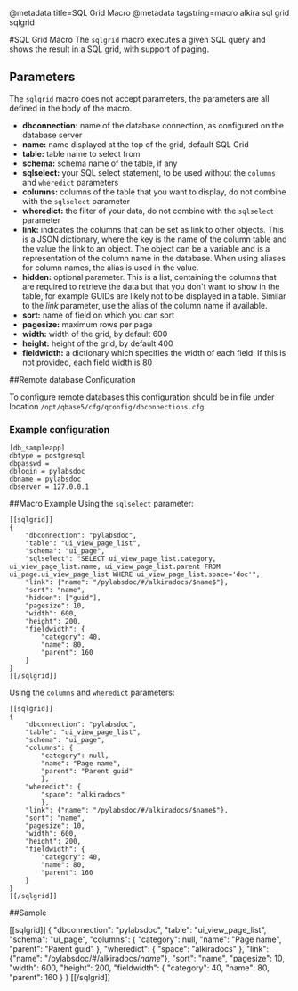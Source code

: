 @metadata title=SQL Grid Macro
@metadata tagstring=macro alkira sql grid sqlgrid

#SQL Grid Macro
The `sqlgrid` macro executes a given SQL query and shows the result in a SQL grid, with support of paging.


## Parameters
The `sqlgrid` macro does not accept parameters, the parameters are all defined in the body of the macro.

* __dbconnection:__ name of the database connection, as configured on the database server
* __name:__ name displayed at the top of the grid, default SQL Grid
* __table:__ table name to select from
* __schema:__ schema name of the table, if any
* __sqlselect:__ your SQL select statement, to be used without the `columns` and `wheredict` parameters
* __columns:__ columns of the table that you want to display, do not combine with the `sqlselect` parameter
* __wheredict:__ the filter of your data, do not combine with the `sqlselect` parameter
* __link:__ indicates the columns that can be set as link to other objects. This is a JSON dictionary, where the key is the name of the column table and the value the link to an object. 
The object can be a variable and is a representation of the column name in the database. When using aliases for column names, the alias is used in the value.
* __hidden:__ optional parameter. This is a list, containing the columns that are required to retrieve the data but that you don't want to show in the table, for example GUIDs are likely not to be displayed in a table.
Similar to the _link_ parameter, use the alias of the column name if available.
* __sort:__ name of field on which you can sort
* __pagesize:__ maximum rows per page
* __width:__ width of the grid, by default 600
* __height:__ height of the grid, by default 400
* __fieldwidth:__ a dictionary which specifies the width of each field. If this is not provided, each field width is 80


##Remote database Configuration

To configure remote databases this configuration should be in file under location `/opt/qbase5/cfg/qconfig/dbconnections.cfg`.

### Example configuration

    [db_sampleapp]
    dbtype = postgresql
    dbpasswd = 
    dblogin = pylabsdoc
    dbname = pylabsdoc
    dbserver = 127.0.0.1

##Macro Example
Using the `sqlselect` parameter:

    [[sqlgrid]]
    {
        "dbconnection": "pylabsdoc",
        "table": "ui_view_page_list",
        "schema": "ui_page",
        "sqlselect": "SELECT ui_view_page_list.category, ui_view_page_list.name, ui_view_page_list.parent FROM ui_page.ui_view_page_list WHERE ui_view_page_list.space='doc'",
        "link": {"name": "/pylabsdoc/#/alkiradocs/$name$"},
        "sort": "name",
        "hidden": ["guid"],
        "pagesize": 10,
        "width": 600,
        "height": 200,
        "fieldwidth": {
            "category": 40,
            "name": 80,
            "parent": 160
        }
    }
    [[/sqlgrid]]

Using the `columns` and `wheredict` parameters:

    [[sqlgrid]]
    {
        "dbconnection": "pylabsdoc",
        "table": "ui_view_page_list",
        "schema": "ui_page",
        "columns": {
            "category": null,
            "name": "Page name",
            "parent": "Parent guid"
            },
        "wheredict": {
            "space": "alkiradocs"
            },
        "link": {"name": "/pylabsdoc/#/alkiradocs/$name$"},
        "sort": "name",
        "pagesize": 10,
        "width": 600,
        "height": 200,
        "fieldwidth": {
            "category": 40,
            "name": 80,
            "parent": 160
        }
    }
    [[/sqlgrid]]



##Sample

[[sqlgrid]]
    {
        "dbconnection": "pylabsdoc",
        "table": "ui_view_page_list",
        "schema": "ui_page",
        "columns": {
            "category": null,
            "name": "Page name",
            "parent": "Parent guid"
            },
        "wheredict": {
            "space": "alkiradocs"
            },
        "link": {"name": "/pylabsdoc/#/alkiradocs/$name$"},
        "sort": "name",
        "pagesize": 10,
        "width": 600,
        "height": 200,
        "fieldwidth": {
            "category": 40,
            "name": 80,
            "parent": 160
        }
    }
[[/sqlgrid]]

